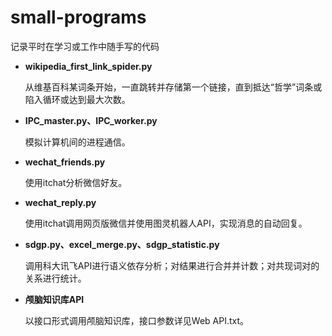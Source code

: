 # small-programs

记录平时在学习或工作中随手写的代码

* **wikipedia_first_link_spider.py**

    从维基百科某词条开始，一直跳转并存储第一个链接，直到抵达“哲学”词条或陷入循环或达到最大次数。

* **IPC_master.py、IPC_worker.py**

    模拟计算机间的进程通信。

* **wechat_friends.py**

    使用itchat分析微信好友。

* **wechat_reply.py**

    使用itchat调用网页版微信并使用图灵机器人API，实现消息的自动回复。

* **sdgp.py、excel_merge.py、sdgp_statistic.py**

    调用科大讯飞API进行语义依存分析；对结果进行合并并计数；对共现词对的关系进行统计。

* **颅脑知识库API**

    以接口形式调用颅脑知识库，接口参数详见Web API.txt。






